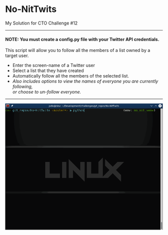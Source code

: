 # No-NitTwits
My Solution for CTO Challenge #12  

---  

#### NOTE: You must create a config.py file with your Twitter API credentials.  

This script will allow you to follow all the members of a list owned by a target user.  
- Enter the screen-name of a Twitter user  
- Select a list that they have created  
- Automatically follow all the members of the selected list.
- *Also includes options to view the names of everyone you are currently following,  
or choose to un-follow everyone.*  
  
---  
  
![](.misc/no-nit.gif)

